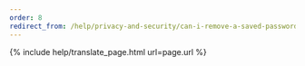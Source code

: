 ```yaml
---
order: 8
redirect_from: /help/privacy-and-security/can-i-remove-a-saved-password-or-login-information-from-my-browser/
---
```


{% include help/translate_page.html url=page.url %}
